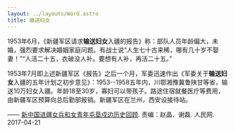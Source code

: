 ```yaml
---
layout: ../layouts/Word.astro
title: 输送妇女
---
```


1953年6月，《新疆军区请求**输送妇女**入疆的报告》称：部队人员年龄偏大，未婚，强烈要求解决婚姻家庭问题。有战士说“人生七十古来稀，哪有几十岁不娶妻！”“人活二十五，衣破没人补。要想有人补，再活二十五。”

1953年7月即上述新疆军区《报告》之后一个月，军委迅速作出《军委关于**输送妇女**入疆的五年计划之初步意见》：1953--1958五年内，川鄂湘豫冀鲁陕甘等省，输送10万妇女入疆。年龄18至30岁，寡妇可以带孩子。路途住宿就餐医疗等费用，由新疆军区预算向总后勤部报销。新疆军区在兰州，西安设接待站。

—— [新中国进疆女兵和女青年屯垦戍边历史回顾][dangshi]. 责编：赵晶、谢磊. 人民网. 2017-04-21

[dangshi]: http://dangshi.people.com.cn/n1/2017/0421/c85037-29226934.html